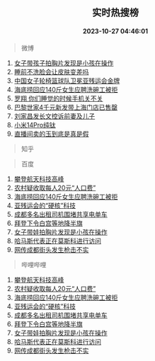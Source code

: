 <div align="center"><h2>实时热搜榜</h2><h4>2023-10-27 04:46:01</h4></div>

> 微博  

1. [女子带孩子拍胸片发现是小孩在操作](https://s.weibo.com/weibo?q=%23%E5%A5%B3%E5%AD%90%E5%B8%A6%E5%AD%A9%E5%AD%90%E6%8B%8D%E8%83%B8%E7%89%87%E5%8F%91%E7%8E%B0%E6%98%AF%E5%B0%8F%E5%AD%A9%E5%9C%A8%E6%93%8D%E4%BD%9C%23&t=31&band_rank=1&Refer=top)<br />
2. [睡前不洗脸会让皮肤变差吗](https://s.weibo.com/weibo?q=%23%E7%9D%A1%E5%89%8D%E4%B8%8D%E6%B4%97%E8%84%B8%E4%BC%9A%E8%AE%A9%E7%9A%AE%E8%82%A4%E5%8F%98%E5%B7%AE%E5%90%97%23&t=31&band_rank=2&Refer=top)<br />
3. [中国女子轮椅篮球队卫冕亚残运会金牌](https://s.weibo.com/weibo?q=%23%E4%B8%AD%E5%9B%BD%E5%A5%B3%E5%AD%90%E8%BD%AE%E6%A4%85%E7%AF%AE%E7%90%83%E9%98%9F%E5%8D%AB%E5%86%95%E4%BA%9A%E6%AE%8B%E8%BF%90%E4%BC%9A%E9%87%91%E7%89%8C%23&t=31&band_rank=3&Refer=top)<br />
4. [海底捞回应140斤女生应聘洗碗工被拒](https://s.weibo.com/weibo?q=%23%E6%B5%B7%E5%BA%95%E6%8D%9E%E5%9B%9E%E5%BA%94140%E6%96%A4%E5%A5%B3%E7%94%9F%E5%BA%94%E8%81%98%E6%B4%97%E7%A2%97%E5%B7%A5%E8%A2%AB%E6%8B%92%23&t=31&band_rank=4&Refer=top)<br />
5. [罗翔 你们睡觉的时候手机关不关](https://s.weibo.com/weibo?q=%E7%BD%97%E7%BF%94%20%E4%BD%A0%E4%BB%AC%E7%9D%A1%E8%A7%89%E7%9A%84%E6%97%B6%E5%80%99%E6%89%8B%E6%9C%BA%E5%85%B3%E4%B8%8D%E5%85%B3&t=31&band_rank=5&Refer=top)<br />
6. [巴黎世家4千元新发带上海门店已售罄](https://s.weibo.com/weibo?q=%23%E5%B7%B4%E9%BB%8E%E4%B8%96%E5%AE%B64%E5%8D%83%E5%85%83%E6%96%B0%E5%8F%91%E5%B8%A6%E4%B8%8A%E6%B5%B7%E9%97%A8%E5%BA%97%E5%B7%B2%E5%94%AE%E7%BD%84%23&t=31&band_rank=6&Refer=top)<br />
7. [刘家昌发长文控诉前妻及儿子](https://s.weibo.com/weibo?q=%23%E5%88%98%E5%AE%B6%E6%98%8C%E5%8F%91%E9%95%BF%E6%96%87%E6%8E%A7%E8%AF%89%E5%89%8D%E5%A6%BB%E5%8F%8A%E5%84%BF%E5%AD%90%23&t=31&band_rank=7&Refer=top)<br />
8. [小米14Pro纯钛](https://s.weibo.com/weibo?q=%23%E5%B0%8F%E7%B1%B314Pro%E7%BA%AF%E9%92%9B%23&t=31&band_rank=8&Refer=top)<br />
9. [直播间卖的玉到底是真是假](https://s.weibo.com/weibo?q=%23%E7%9B%B4%E6%92%AD%E9%97%B4%E5%8D%96%E7%9A%84%E7%8E%89%E5%88%B0%E5%BA%95%E6%98%AF%E7%9C%9F%E6%98%AF%E5%81%87%23&t=31&band_rank=9&Refer=top)<br />

> 知乎  


> 百度  

1. [攀登航天科技高峰](https://www.baidu.com/s?wd=%E6%94%80%E7%99%BB%E8%88%AA%E5%A4%A9%E7%A7%91%E6%8A%80%E9%AB%98%E5%B3%B0&sa=fyb_news&rsv_dl=fyb_news)<br />
2. [农村疑收取每人20元“人口费”](https://www.baidu.com/s?wd=%E5%86%9C%E6%9D%91%E7%96%91%E6%94%B6%E5%8F%96%E6%AF%8F%E4%BA%BA20%E5%85%83%E2%80%9C%E4%BA%BA%E5%8F%A3%E8%B4%B9%E2%80%9D&sa=fyb_news&rsv_dl=fyb_news)<br />
3. [海底捞回应140斤女生应聘洗碗工被拒](https://www.baidu.com/s?wd=%E6%B5%B7%E5%BA%95%E6%8D%9E%E5%9B%9E%E5%BA%94140%E6%96%A4%E5%A5%B3%E7%94%9F%E5%BA%94%E8%81%98%E6%B4%97%E7%A2%97%E5%B7%A5%E8%A2%AB%E6%8B%92&sa=fyb_news&rsv_dl=fyb_news)<br />
4. [亚残运会的“硬核”科技](https://www.baidu.com/s?wd=%E4%BA%9A%E6%AE%8B%E8%BF%90%E4%BC%9A%E7%9A%84%E2%80%9C%E7%A1%AC%E6%A0%B8%E2%80%9D%E7%A7%91%E6%8A%80&sa=fyb_news&rsv_dl=fyb_news)<br />
5. [成都多名出租司机围堵共享电单车](https://www.baidu.com/s?wd=%E6%88%90%E9%83%BD%E5%A4%9A%E5%90%8D%E5%87%BA%E7%A7%9F%E5%8F%B8%E6%9C%BA%E5%9B%B4%E5%A0%B5%E5%85%B1%E4%BA%AB%E7%94%B5%E5%8D%95%E8%BD%A6&sa=fyb_news&rsv_dl=fyb_news)<br />
6. [拜登下令白宫等地降半旗](https://www.baidu.com/s?wd=%E6%8B%9C%E7%99%BB%E4%B8%8B%E4%BB%A4%E7%99%BD%E5%AE%AB%E7%AD%89%E5%9C%B0%E9%99%8D%E5%8D%8A%E6%97%97&sa=fyb_news&rsv_dl=fyb_news)<br />
7. [女子带娃拍胸片发现是小孩在操作](https://www.baidu.com/s?wd=%E5%A5%B3%E5%AD%90%E5%B8%A6%E5%A8%83%E6%8B%8D%E8%83%B8%E7%89%87%E5%8F%91%E7%8E%B0%E6%98%AF%E5%B0%8F%E5%AD%A9%E5%9C%A8%E6%93%8D%E4%BD%9C&sa=fyb_news&rsv_dl=fyb_news)<br />
8. [哈马斯代表正在莫斯科进行访问](https://www.baidu.com/s?wd=%E5%93%88%E9%A9%AC%E6%96%AF%E4%BB%A3%E8%A1%A8%E6%AD%A3%E5%9C%A8%E8%8E%AB%E6%96%AF%E7%A7%91%E8%BF%9B%E8%A1%8C%E8%AE%BF%E9%97%AE&sa=fyb_news&rsv_dl=fyb_news)<br />
9. [网传成都街头发生枪击不实](https://www.baidu.com/s?wd=%E7%BD%91%E4%BC%A0%E6%88%90%E9%83%BD%E8%A1%97%E5%A4%B4%E5%8F%91%E7%94%9F%E6%9E%AA%E5%87%BB%E4%B8%8D%E5%AE%9E&sa=fyb_news&rsv_dl=fyb_news)<br />

> 哔哩哔哩  

1. [攀登航天科技高峰](https://www.baidu.com/s?wd=%E6%94%80%E7%99%BB%E8%88%AA%E5%A4%A9%E7%A7%91%E6%8A%80%E9%AB%98%E5%B3%B0&sa=fyb_news&rsv_dl=fyb_news)<br />
2. [农村疑收取每人20元“人口费”](https://www.baidu.com/s?wd=%E5%86%9C%E6%9D%91%E7%96%91%E6%94%B6%E5%8F%96%E6%AF%8F%E4%BA%BA20%E5%85%83%E2%80%9C%E4%BA%BA%E5%8F%A3%E8%B4%B9%E2%80%9D&sa=fyb_news&rsv_dl=fyb_news)<br />
3. [海底捞回应140斤女生应聘洗碗工被拒](https://www.baidu.com/s?wd=%E6%B5%B7%E5%BA%95%E6%8D%9E%E5%9B%9E%E5%BA%94140%E6%96%A4%E5%A5%B3%E7%94%9F%E5%BA%94%E8%81%98%E6%B4%97%E7%A2%97%E5%B7%A5%E8%A2%AB%E6%8B%92&sa=fyb_news&rsv_dl=fyb_news)<br />
4. [亚残运会的“硬核”科技](https://www.baidu.com/s?wd=%E4%BA%9A%E6%AE%8B%E8%BF%90%E4%BC%9A%E7%9A%84%E2%80%9C%E7%A1%AC%E6%A0%B8%E2%80%9D%E7%A7%91%E6%8A%80&sa=fyb_news&rsv_dl=fyb_news)<br />
5. [成都多名出租司机围堵共享电单车](https://www.baidu.com/s?wd=%E6%88%90%E9%83%BD%E5%A4%9A%E5%90%8D%E5%87%BA%E7%A7%9F%E5%8F%B8%E6%9C%BA%E5%9B%B4%E5%A0%B5%E5%85%B1%E4%BA%AB%E7%94%B5%E5%8D%95%E8%BD%A6&sa=fyb_news&rsv_dl=fyb_news)<br />
6. [拜登下令白宫等地降半旗](https://www.baidu.com/s?wd=%E6%8B%9C%E7%99%BB%E4%B8%8B%E4%BB%A4%E7%99%BD%E5%AE%AB%E7%AD%89%E5%9C%B0%E9%99%8D%E5%8D%8A%E6%97%97&sa=fyb_news&rsv_dl=fyb_news)<br />
7. [女子带娃拍胸片发现是小孩在操作](https://www.baidu.com/s?wd=%E5%A5%B3%E5%AD%90%E5%B8%A6%E5%A8%83%E6%8B%8D%E8%83%B8%E7%89%87%E5%8F%91%E7%8E%B0%E6%98%AF%E5%B0%8F%E5%AD%A9%E5%9C%A8%E6%93%8D%E4%BD%9C&sa=fyb_news&rsv_dl=fyb_news)<br />
8. [哈马斯代表正在莫斯科进行访问](https://www.baidu.com/s?wd=%E5%93%88%E9%A9%AC%E6%96%AF%E4%BB%A3%E8%A1%A8%E6%AD%A3%E5%9C%A8%E8%8E%AB%E6%96%AF%E7%A7%91%E8%BF%9B%E8%A1%8C%E8%AE%BF%E9%97%AE&sa=fyb_news&rsv_dl=fyb_news)<br />
9. [网传成都街头发生枪击不实](https://www.baidu.com/s?wd=%E7%BD%91%E4%BC%A0%E6%88%90%E9%83%BD%E8%A1%97%E5%A4%B4%E5%8F%91%E7%94%9F%E6%9E%AA%E5%87%BB%E4%B8%8D%E5%AE%9E&sa=fyb_news&rsv_dl=fyb_news)<br />
